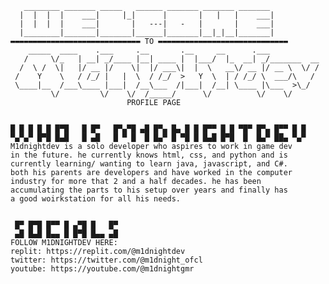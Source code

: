        ________ _______ _____   ______ _______ _______ _______ 
      |  |  |  |    ___|     |_|      |       |   |   |    ___|
      |  |  |  |    ___|       |   ---|   -   |       |    ___|
      |________|_______|_______|______|_______|__|_|__|_______|
    ▬▬▬▬▬▬▬▬▬▬▬▬▬▬▬▬▬▬▬▬▬▬▬▬▬▬▬▬▬ TO ▬▬▬▬▬▬▬▬▬▬▬▬▬▬▬▬▬▬▬▬▬▬▬▬▬▬▬▬▬
        _____  ____    .___     .__       .__     __      .___           
       /     \/_   | __| _/____ |__| ____ |  |___/  |_  __| _/_______  __
      /  \ /  \|   |/ __ |/    \|  |/ ___\|  |  \   __\/ __ |/ __ \  \/ /
     /    Y    \   / /_/ |   |  \  / /_/  >   Y  \  | / /_/ \  ___/\   / 
     \____|__  /___\____ |___|  /__\___  /|___|  /__| \____ |\___  >\_/  
             \/         \/    \/  /_____/      \/          \/    \/      
                              PROFILE PAGE
                            
                                                               
    █ █ █ █ █ █▀█   █ █▀   █▀▄▀█ ▄█ █▀▄ █▄ █ █ █▀▀ █ █ ▀█▀ █▀▄ █▀▀ █ █
    ▀▄▀▄▀ █▀█ █▄█   █ ▄█   █ ▀ █  █ █▄▀ █ ▀█ █ █▄█ █▀█  █  █▄▀ ██▄ ▀▄▀
    M1dnightdev is a solo developer who aspires to work in game dev
    in the future. he currently knows html, css, and python and is
    currently learning/ wanting to learn java, javascript, and C#.
    both his parents are developers and have worked in the computer 
    industry for more that 2 and a half decades. he has been
    accumulating the parts to his setup over years and finally has
    a good woirkstation for all his needs.
 
                         
     █▀ █▀█ █▀▀ █ ▄▀█ █   █▀
     ▄█ █▄█ █▄▄ █ █▀█ █▄▄ ▄█
    FOLLOW M1DNIGHTDEV HERE:
    replit: https://replit.com/@m1dnightdev
    twitter: https://twitter.com/@m1dnight_ofcl
    youtube: https://youtube.com/@m1dnightgmr
